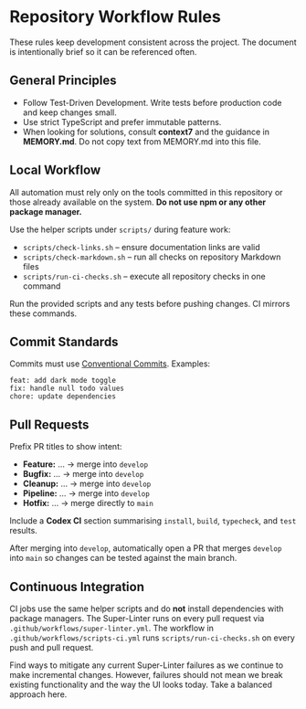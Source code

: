 # Repository Workflow Rules

These rules keep development consistent across the project. The document is intentionally brief so it can be referenced often.

## General Principles

- Follow Test-Driven Development. Write tests before production code and keep changes small.
- Use strict TypeScript and prefer immutable patterns.
- When looking for solutions, consult **context7** and the guidance in **MEMORY.md**. Do not copy text from MEMORY.md into this file.

## Local Workflow

All automation must rely only on the tools committed in this repository or those already available on the system. **Do not use npm or any other package manager.**

Use the helper scripts under `scripts/` during feature work:

- `scripts/check-links.sh` – ensure documentation links are valid
- `scripts/check-markdown.sh` – run all checks on repository Markdown files
- `scripts/run-ci-checks.sh` – execute all repository checks in one command

Run the provided scripts and any tests before pushing changes. CI mirrors these commands.

## Commit Standards

Commits must use [Conventional Commits](https://www.conventionalcommits.org/en/v1.0.0/). Examples:

```
feat: add dark mode toggle
fix: handle null todo values
chore: update dependencies
```

## Pull Requests

Prefix PR titles to show intent:

- **Feature:** … → merge into `develop`
- **Bugfix:** … → merge into `develop`
- **Cleanup:** … → merge into `develop`
- **Pipeline:** … → merge into `develop`
- **Hotfix:** … → merge directly to `main`

Include a **Codex CI** section summarising `install`, `build`, `typecheck`, and `test` results.

After merging into `develop`, automatically open a PR that merges `develop` into `main` so changes can be tested against the main branch.

## Continuous Integration

CI jobs use the same helper scripts and do **not** install dependencies with package managers. The Super-Linter runs on every pull request via `.github/workflows/super-linter.yml`.
The workflow in `.github/workflows/scripts-ci.yml` runs `scripts/run-ci-checks.sh` on every push and pull request.

Find ways to mitigate any current Super-Linter failures as we continue to make incremental changes. However, failures should not mean we break existing functionality and the way the UI looks today. Take a balanced approach here.
